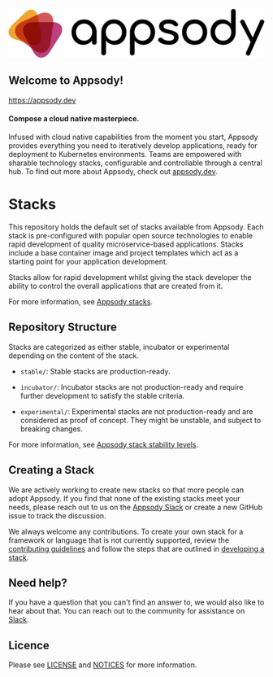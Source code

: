 ![](https://raw.githubusercontent.com/appsody/website/master/src/images/appsody_full_logo.svg?sanitize=true)

## Welcome to Appsody!
<https://appsody.dev>

#### Compose a cloud native masterpiece.

Infused with cloud native capabilities from the moment you start, Appsody provides everything you need to iteratively develop applications, ready for deployment to Kubernetes environments. Teams are empowered with sharable technology stacks, configurable and controllable through a central hub. To find out more about Appsody, check out [appsody.dev](https://appsody.dev).

# Stacks

This repository holds the default set of stacks available from Appsody. Each stack is pre-configured with popular open source technologies to enable rapid development of quality microservice-based applications. Stacks include a base container image and project templates which act as a starting point for your application development.

Stacks allow for rapid development whilst giving the stack developer the ability to control the overall applications that are created from it.

For more information, see [Appsody stacks](https://appsody.dev/docs/stacks/stacks-overview).

## Repository Structure
Stacks are categorized as either stable, incubator or experimental depending on the content of the stack.

- `stable/`: Stable stacks are production-ready.

- `incubator/`: Incubator stacks are not production-ready and require further development to satisfy the stable criteria.

- `experimental/`: Experimental stacks are not production-ready and are considered as proof of concept. They might be unstable, and subject to breaking changes. 

For more information, see [Appsody stack stability levels](https://appsody.dev/docs/stacks/stacks-overview#stack-stability-levels).

## Creating a Stack
We are actively working to create new stacks so that more people can adopt Appsody. If you find that none of the existing stacks meet your needs, please reach out to us on the [Appsody Slack](https://appsody-slack.eu-gb.mybluemix.net/) or create a new GitHub issue to track the discussion.

We always welcome any contributions. To create your own stack for a framework or language that is not currently supported, review the [contributing guidelines](https://github.com/appsody/website/blob/master/CONTRIBUTING.md) and follow the steps that are outlined in [developing a stack](https://appsody.dev/docs/stacks/develop).

## Need help?
If you have a question that you can't find an answer to, we would also like to hear about that. You can reach out to the community for assistance on [Slack](https://appsody-slack.eu-gb.mybluemix.net/).

## Licence

Please see [LICENSE](https://github.com/appsody/website/blob/master/LICENSE) and [NOTICES](https://github.com/appsody/website/blob/master/NOTICE.md) for more information.
